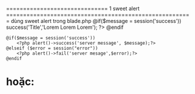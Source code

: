 ============================== 1 sweet alert =======================================================
dùng sweet alert trong blade.php
    @if($message = session('success'))
        <?php alert()->success('Title','Lorem Lorem Lorem'); ?>
    @endif

    @if($message = session('success'))
        <?php alert()->success('server message', $message);?>
    @elseif ($error = session("error"))
        <?php alert()->fail('server mesage',$error);?>
    @endif

hoặc:
    <script>
        @if($message = session('succes_message'))
            swal("{{ $message }}");
        @endif
    </script>
============================= 2 định dạng thời gian cho timestamp ==================================
    "date_of_birth" => date('Y-m-d H:i:s',strtotime($request->__get("date_of_birth")))
====================================================================================================
public_path(): lấy đường dẫn trỏ vào thư mục public.
public_path("/storage/images/writer/"): sẽ ánh xạ vào trong thư mục storage/app/public/images/writer 
====================================================================================================
